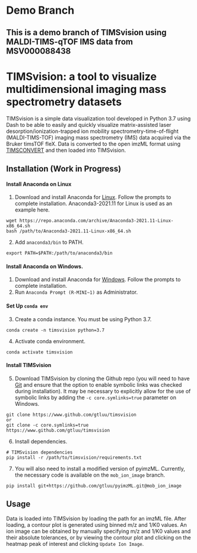 # Demo Branch

## This is a demo branch of TIMSvision using MALDI-TIMS-qTOF IMS data from MSV000088438

# TIMSvision: a tool to visualize multidimensional imaging mass spectrometry datasets

TIMSvision is a simple data visualization tool developed in Python 3.7 using Dash to be able to easily and quickly 
visualize matrix-assisted laser desorption/ionization-trapped ion mobility spectrometry-time-of-flight 
(MALDI-TIMS-TOF) imaging mass spectrometry (IMS) data acquired via the Bruker timsTOF fleX. Data is converted to 
the open imzML format using [TIMSCONVERT](https://github.com/gtluu/timsconvert) and then loaded into TIMSvision.

## Installation (Work in Progress)

#### Install Anaconda on Linux

1. Download and install Anaconda for [Linux](https://repo.anaconda.com/archive/Anaconda3-2021.11-Linux-x86_64.sh). 
Follow the prompts to complete installation. Anaconda3-2021.11 for Linux is used as an example here.
```
wget https://repo.anaconda.com/archive/Anaconda3-2021.11-Linux-x86_64.sh
bash /path/to/Anaconda3-2021.11-Linux-x86_64.sh
```
2. Add ```anaconda3/bin``` to PATH.
```
export PATH=$PATH:/path/to/anaconda3/bin
```

#### Install Anaconda on Windows.

1. Download and install Anaconda for [Windows](https://repo.anaconda.com/archive/Anaconda3-2021.11-Windows-x86_64.exe). 
Follow the prompts to complete installation.
2. Run ```Anaconda Prompt (R-MINI~1)``` as Administrator.

#### Set Up ```conda env```

3. Create a conda instance. You must be using Python 3.7.
```
conda create -n timsvision python=3.7
```
4. Activate conda environment.
```
conda activate timsvision
```

#### Install TIMSvision

5. Download TIMSvision by cloning the Github repo (you will need to have [Git](https://git-scm.com/downloads) and 
ensure that the option to enable symbolic links was checked during installation). It may be necessary to explicitly
allow for the use of symbolic links by adding the ```-c core.symlinks=true``` parameter on Windows.
```
git clone https://www.github.com/gtluu/timsvision
or
git clone -c core.symlinks=true https://www.github.com/gtluu/timsvision
```
6. Install dependencies.
```
# TIMSvision dependencies
pip install -r /path/to/timsvision/requirements.txt
```
7. You will also need to install a modified version of pyimzML. Currently, the necessary code is available on the
```mob_ion_image``` branch.
```
pip install git+https://github.com/gtluu/pyimzML.git@mob_ion_image
```

## Usage
Data is loaded into TIMSvision by loading the path for an imzML file. After loading, a contour plot is generated using 
binned m/z and 1/K0 values. An ion image can be obtained by manually specifying m/z and 1/K0 values and their absolute 
tolerances, or by viewing the contour plot and clicking on the heatmap peak of interest and clicking 
```Update Ion Image```.
